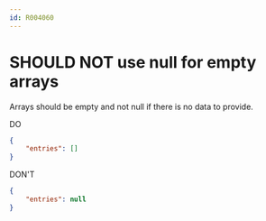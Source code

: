```yaml
---
id: R004060
---
```


# SHOULD NOT use null for empty arrays

Arrays should be empty and not null if there is no data to provide.

DO

````json
{
    "entries": []
}
````

DON'T

````json
{
    "entries": null
}
````
